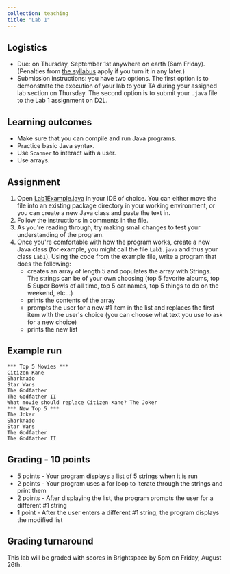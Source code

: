 ```yaml
---
collection: teaching
title: "Lab 1"
---
```


## Logistics
* Due: on Thursday, September 1st  anywhere on earth (6am Friday). (Penalties from [the
	syllabus](https://lgw2.github.io/teaching/csci132-fall-2022/syllabus/)
	apply if you turn it in any later.)
* Submission instructions: you have two options. The first option is to
	demonstrate the execution of your lab to your TA during your assigned lab
	section on Thursday.
	The second option is to submit your `.java` file to the Lab 1
	assignment on D2L.


## Learning outcomes
* Make sure that you can compile and run Java programs.
* Practice basic Java syntax.
* Use `Scanner` to interact with a user.
* Use arrays.

## Assignment

1. Open [Lab1Example.java](https://lgw2.github.io/teaching/csci132-fall-2022/labs/Lab1Example.java) in your IDE of choice. You can either move the file into an existing package directory
in your working environment, or you can create a new Java class and paste the
text in.
2. Follow the instructions in comments in the file.
3. As you're reading through, try making small changes to test your
   understanding of the program.
4. Once you're comfortable with how the program works, create a new Java class
   (for example, you might call the file `Lab1.java` and thus your class
   `Lab1`). Using the code from the example file, write a program that does the
   following:
   * creates an array of length 5 and populates the array with Strings. The strings can be of your own choosing (top 5 favorite albums, top 5 Super Bowls of all time, top 5 cat names, top 5 things to do on the weekend, etc...)
   * prints the contents of the array
   * prompts the user for a new #1 item in the list and replaces the first item
	   with the user's choice (you can choose what text you use to ask for a
	   new choice)
	* prints the new list

## Example run
```
*** Top 5 Movies ***
Citizen Kane
Sharknado
Star Wars
The Godfather
The Godfather II
What movie should replace Citizen Kane? The Joker
*** New Top 5 ***
The Joker
Sharknado
Star Wars
The Godfather
The Godfather II
```

## Grading - 10 points
* 5 points - Your program displays a list of 5 strings when it is run
* 2 points - Your program uses a for loop to iterate through the strings and print them
* 2 points - After displaying the list, the program prompts the user for a different #1 string
* 1 point - After the user enters a different #1 string, the program displays the modified list

## Grading turnaround
This lab will be graded with scores in Brightspace by 5pm on Friday, August
26th.
